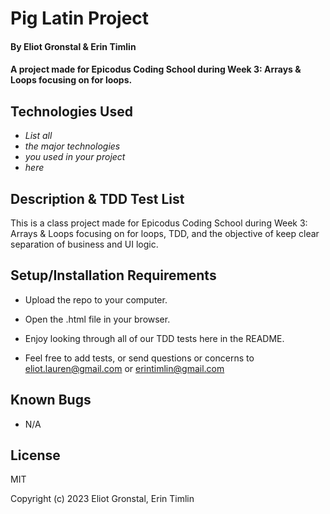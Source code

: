 # Pig Latin Project

#### By Eliot Gronstal & Erin Timlin

#### A project made for Epicodus Coding School during Week 3: Arrays & Loops focusing on for loops.

## Technologies Used

* _List all_
* _the major technologies_
* _you used in your project_
* _here_

## Description & TDD Test List



This is a class project made for Epicodus Coding School during Week 3: Arrays & Loops focusing on for loops, TDD, and the objective of keep clear separation of business and UI logic.

## Setup/Installation Requirements

* Upload the repo to your computer.
* Open the .html file in your browser.
* Enjoy looking through all of our TDD tests here in the README.

* Feel free to add tests, or send questions or concerns to eliot.lauren@gmail.com or erintimlin@gmail.com





## Known Bugs

* N/A

## License

MIT

Copyright (c) 2023 Eliot Gronstal, Erin Timlin
